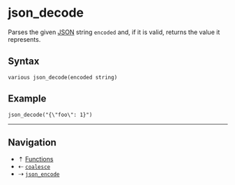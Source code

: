 # json_decode

Parses the given [JSON](https://www.json.org) string `encoded` and, if it is valid,
returns the value it represents.

## Syntax

```hcl
various json_decode(encoded string)
```

## Example

```hcl
json_decode("{\"foo\": 1}")
```

-----

## Navigation

* &#8673; [Functions](../functions.md)
* &#8672; [`coalesce`](coalesce.md)
* &#8674; [`json_encode`](json-encode.md)
